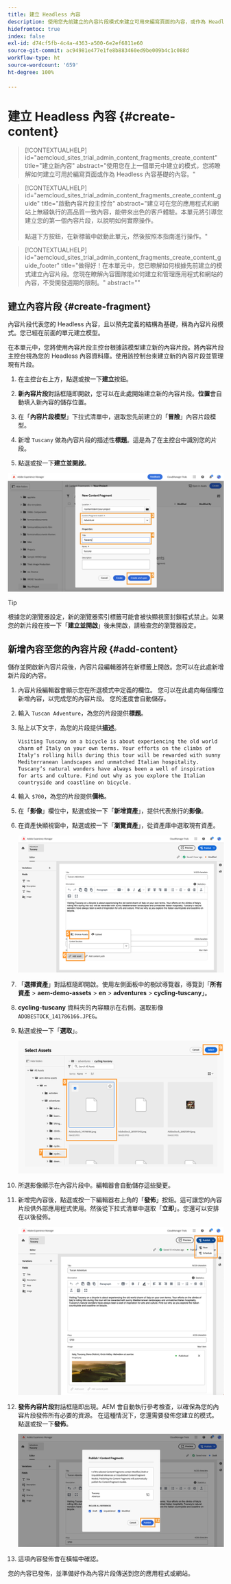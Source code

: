 ```yaml
---
title: 建立 Headless 內容
description: 使用您先前建立的內容片段模式來建立可用來編寫頁面的內容，或作為 Headless 內容的依據。
hidefromtoc: true
index: false
exl-id: d74cf5fb-4c4a-4363-a500-6e2ef6811e60
source-git-commit: ac94981e477e1fe8b883460ed9be009b4c1c088d
workflow-type: ht
source-wordcount: '659'
ht-degree: 100%

---
```



# 建立 Headless 內容 {#create-content}

>[!CONTEXTUALHELP]
>id="aemcloud_sites_trial_admin_content_fragments_create_content"
>title="建立新內容"
>abstract="使用您在上一個單元中建立的模式，您將瞭解如何建立可用於編寫頁面或作為 Headless 內容基礎的內容。"

>[!CONTEXTUALHELP]
>id="aemcloud_sites_trial_admin_content_fragments_create_content_guide"
>title="啟動內容片段主控台"
>abstract="建立可在您的應用程式和網站上無縫執行的高品質一致內容，能帶來出色的客戶體驗。本單元將引導您建立您的第一個內容片段，以說明如何實際操作。<br><br>點選下方按鈕，在新標籤中啟動此單元，然後按照本指南進行操作。"

>[!CONTEXTUALHELP]
>id="aemcloud_sites_trial_admin_content_fragments_create_content_guide_footer"
>title="做得好！在本單元中，您已瞭解如何根據先前建立的模式建立內容片段。您現在瞭解內容團隊能如何建立和管理應用程式和網站的內容，不受開發週期的限制。"
>abstract=""

## 建立內容片段 {#create-fragment}

內容片段代表您的 Headless 內容，且以預先定義的結構為基礎，稱為內容片段模式。您已經在前面的單元建立模型。

在本單元中，您將使用內容片段主控台根據該模型建立新的內容片段。將內容片段主控台視為您的 Headless 內容資料庫。使用該控制台來建立新的內容片段並管理現有片段。

1. 在主控台右上方，點選或按一下&#x200B;**建立**&#x200B;按鈕。

1. **新內容片段**&#x200B;對話框隨即開啟，您可以在此處開始建立新的內容片段。**位置**&#x200B;會自動填入新內容的儲存位置。

1. 在「**內容片段模型**」下拉式清單中，選取您先前建立的「**冒險**」內容片段模型。

1. 新增 `Tuscany` 做為內容片段的描述性&#x200B;**標題**。這是為了在主控台中識別您的片段。

1. 點選或按一下&#x200B;**建立並開啟**。

![正在建立新內容片段](assets/do-not-localize/create-content.png)

>[!TIP]
>
>根據您的瀏覽器設定，新的瀏覽器索引標籤可能會被快顯視窗封鎖程式禁止。如果您的新片段在按一下「**建立並開啟**」後未開啟，請檢查您的瀏覽器設定。

## 新增內容至您的內容片段 {#add-content}

儲存並開啟新內容片段後，內容片段編輯器將在新標籤上開啟。您可以在此處新增新片段的內容。

1. 內容片段編輯器會顯示您在所選模式中定義的欄位。 您可以在此處向每個欄位新增內容，以完成您的內容片段。 您的進度會自動儲存。

1. 輸入 `Tuscan Adventure`，為您的片段提供&#x200B;**標題**。

1. 貼上以下文字，為您的片段提供&#x200B;**描述**。

   ```text
   Visiting Tuscany on a bicycle is about experiencing the old world charm of Italy on your own terms. Your efforts on the climbs of Italy's rolling hills during this tour will be rewarded with sunny Mediterranean landscapes and unmatched Italian hospitality.  Tuscany’s natural wonders have always been a well of inspiration for arts and culture. Find out why as you explore the Italian countryside and coastline on bicycle.
   ```

1. 輸入 `$700`，為您的片段提供&#x200B;**價格**。

1. 在「**影像**」欄位中，點選或按一下「**新增資產**」，提供代表旅行的&#x200B;**影像**。

1. 在資產快顯視窗中，點選或按一下「**瀏覽資產**」，從資產庫中選取現有資產。

   ![新增資產](assets/do-not-localize/add-asset.png)

1. 「**選擇資產**」對話框隨即開啟。使用左側面板中的樹狀導覽器，導覽到「**所有資產** > **aem-demo-assets** > **en** > **adventures** > **cycling-tuscany**」。

1. **cycling-tuscany** 資料夾的內容顯示在右側。選取影像 `ADOBESTOCK_141786166.JPEG`。

1. 點選或按一下「**選取**」。

   ![選取資產](assets/do-not-localize/select-asset.png)

1. 所選影像顯示在內容片段中。編輯器會自動儲存這些變更。

1. 新增完內容後，點選或按一下編輯器右上角的「**發佈**」按鈕。這可讓您的內容片段供外部應用程式使用。然後從下拉式清單中選取「**立即**」。您還可以安排在以後發佈。

   ![發佈內容](assets/do-not-localize/publish.png)

1. **發佈內容片段**&#x200B;對話框隨即出現。AEM 會自動執行參考檢查，以確保為您的內容片段發佈所有必要的資源。 在這種情況下，您還需要發佈您建立的模式。 點選或按一下&#x200B;**發佈**。

   ![發布和引用檢查](assets/do-not-localize/publish-confirm.png)

1. 這項內容發佈會在橫幅中確認。

您的內容已發佈，並準備好作為內容片段傳送到您的應用程式或網站。
